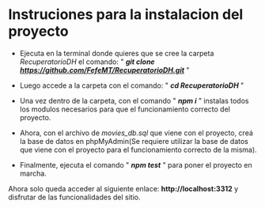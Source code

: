 # Instruciones para la instalacion del proyecto

- Ejecuta en la terminal donde quieres que se cree la carpeta _RecuperatorioDH_ el comando: " _**git clone https://github.com/FefeMT/RecuperatorioDH.git**_ "

- Luego accede a la carpeta con el comando: " _**cd RecuperatorioDH**_ "

- Una vez dentro de la carpeta, con el comando " _**npm i**_ " instalas todos los modulos necesarios para que el funcionamiento correcto del proyecto.

- Ahora, con el archivo de *movies_db.sql* que viene con el proyecto, creá la base de datos en phpMyAdmin(Se requiere utilizar la base de datos que viene con el proyecto para el funcionamiento correcto de la misma).

- Finalmente, ejecuta el comando " _**npm test**_ " para poner el proyecto en marcha.

Ahora solo queda acceder al siguiente enlace: **http://localhost:3312** y disfrutar de las funcionalidades del sitio.
